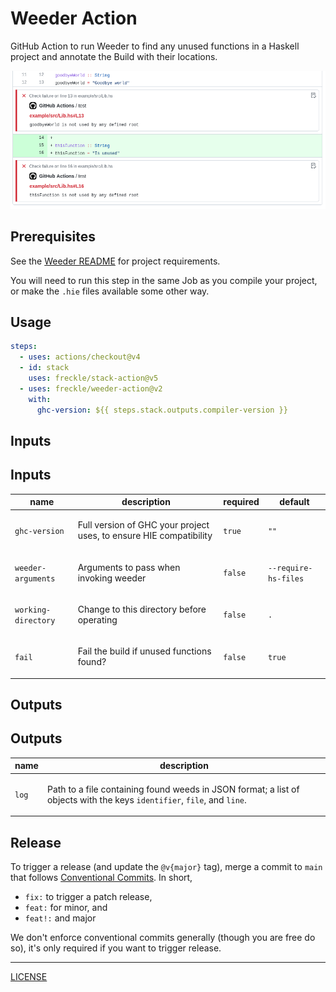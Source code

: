 # Weeder Action

GitHub Action to run Weeder to find any unused functions in a Haskell project
and annotate the Build with their locations.

![Example in Diff](./example-in-diff.png)

## Prerequisites

See the [Weeder README][weeder] for project requirements.

[weeder]: https://github.com/ocharles/weeder#readme

You will need to run this step in the same Job as you compile your project, or
make the `.hie` files available some other way.

## Usage

```yaml
steps:
  - uses: actions/checkout@v4
  - id: stack
    uses: freckle/stack-action@v5
  - uses: freckle/weeder-action@v2
    with:
      ghc-version: ${{ steps.stack.outputs.compiler-version }}
```

## Inputs

<!-- action-docs-inputs action="action.yml" -->

## Inputs

| name                | description                                                               | required | default              |
| ------------------- | ------------------------------------------------------------------------- | -------- | -------------------- |
| `ghc-version`       | <p>Full version of GHC your project uses, to ensure HIE compatibility</p> | `true`   | `""`                 |
| `weeder-arguments`  | <p>Arguments to pass when invoking weeder</p>                             | `false`  | `--require-hs-files` |
| `working-directory` | <p>Change to this directory before operating</p>                          | `false`  | `.`                  |
| `fail`              | <p>Fail the build if unused functions found?</p>                          | `false`  | `true`               |

<!-- action-docs-inputs action="action.yml" -->

## Outputs

<!-- action-docs-outputs action="action.yml" -->

## Outputs

| name  | description                                                                                                                                                     |
| ----- | --------------------------------------------------------------------------------------------------------------------------------------------------------------- |
| `log` | <p>Path to a file containing found weeds in JSON format; a list of objects with the keys <code>identifier</code>, <code>file</code>, and <code>line</code>.</p> |

<!-- action-docs-outputs action="action.yml" -->

## Release

To trigger a release (and update the `@v{major}` tag), merge a commit to `main`
that follows [Conventional Commits][]. In short,

- `fix:` to trigger a patch release,
- `feat:` for minor, and
- `feat!:` and major

We don't enforce conventional commits generally (though you are free do so),
it's only required if you want to trigger release.

[conventional commits]: https://www.conventionalcommits.org/en/v1.0.0/#summary

---

[LICENSE](./LICENSE)
